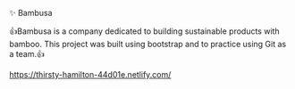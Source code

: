 ✨ Bambusa
  

:thumbsup:Bambusa is a company dedicated to building sustainable products with bamboo.
This project was built using bootstrap and to practice using Git as a team.:+1:

https://thirsty-hamilton-44d01e.netlify.com/
